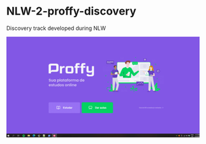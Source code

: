 # NLW-2-proffy-discovery
Discovery track developed during NLW


![](https://github.com/brunocamargof/NLW-2-proffy-discovery/blob/master/.screenshots/GIF%208-16-2020%201-12-23%20PM.gif)
